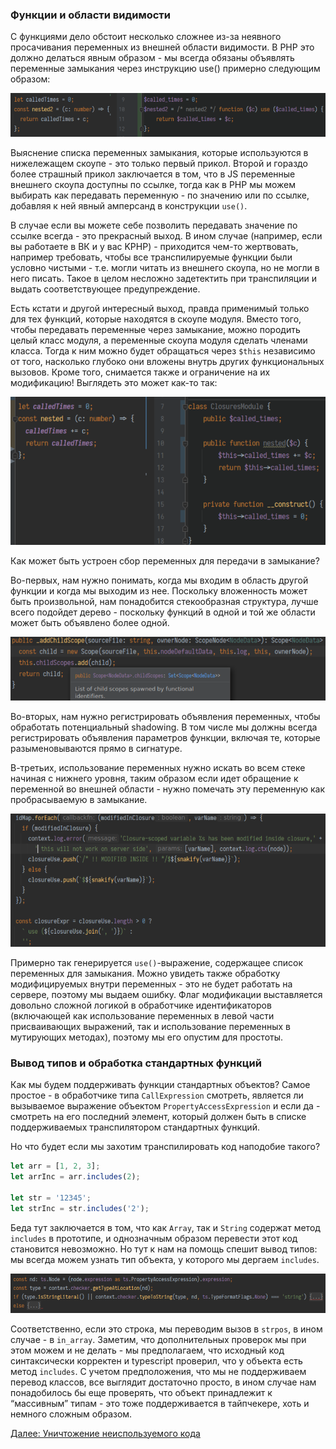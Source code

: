 ### Функции и области видимости

С функциями дело обстоит несколько сложнее из-за неявного просачивания переменных из 
внешней области видимости. В PHP это должно делаться явным образом - мы всегда обязаны
объявлять переменные замыкания через инструкцию use() примерно следующим образом:

![./func-example.png](func-example.png)

Выяснение списка переменных замыкания, которые используются в нижележащем скоупе - 
это только первый прикол. Второй и гораздо более страшный прикол заключается в том,
что в JS переменные внешнего скоупа доступны по ссылке, тогда как в PHP мы можем
выбирать как передавать переменную - по значению или по ссылке, добавляя к ней
явный амперсанд в конструкции `use()`.

В случае если вы можете себе позволить передавать значение по ссылке всегда - это
прекрасный выход. В ином случае (например, если вы работаете в ВК и у вас KPHP) -
приходится чем-то жертвовать, например требовать, чтобы все транспилируемые функции
были условно чистыми - т.е. могли читать из внешнего скоупа, но не могли в него писать.
Такое в целом несложно задетектить при транспиляции и выдать соответствующее 
предупреждение.

Есть кстати и другой интересный выход, правда применимый только для тех функций, 
которые находятся в скоупе модуля. Вместо того, чтобы передавать переменные через
замыкание, можно породить целый класс модуля, а переменные скоупа модуля сделать
членами класса. Тогда к ним можно будет обращаться через `$this` независимо от того,
насколько глубоко они вложены внутрь других функциональных вызовов. Кроме того,
снимается также и ограничение на их модификацию! Выглядеть это может как-то так:

![./nested-func-example.png](nested-func-example.png)

Как может быть устроен сбор переменных для передачи в замыкание?

Во-первых, нам нужно понимать, когда мы входим в область другой функции и когда мы
выходим из нее. Поскольку вложенность может быть произвольной, нам понадобится
стекообразная структура, лучше всего подойдет дерево - поскольку функций в одной и 
той же области может быть объявлено более одной.

![./child-scope.png](child-scope.png)

Во-вторых, нам нужно регистрировать объявления переменных, чтобы обработать 
потенциальный shadowing. В том числе мы должны всегда регистрировать объявления 
параметров функции, включая те, которые разыменовываются прямо в сигнатуре.

В-третьих, использование переменных нужно искать во всем стеке начиная с нижнего 
уровня, таким образом если идет обращение к переменной во внешней области - нужно
помечать эту переменную как пробрасываемую в замыкание.

![./closure-example.png](closure-example.png)

Примерно так генерируется `use()`-выражение, содержащее список переменных для замыкания.
Можно увидеть также обработку модифицируемых внутри переменных - это не будет работать
на сервере, поэтому мы выдаем ошибку. Флаг модификации выставляется довольно сложной
логикой в обработчике идентификаторов (включающей как использование переменных в левой
части присваивающих выражений, так и использование переменных в мутирующих методах), 
поэтому мы его опустим для простоты.

### Вывод типов и обработка стандартных функций

Как мы будем поддерживать функции стандартных объектов? Самое простое - в обработчике
типа `CallExpression` смотреть, является ли вызываемое выражение объектом
`PropertyAccessExpression` и если да - смотреть на его последний элемент, который
должен быть в списке поддерживаемых транспилятором стандартных функций.

Но что будет если мы захотим транспилировать код наподобие такого?

```typescript
let arr = [1, 2, 3];
let arrInc = arr.includes(2);

let str = '12345';
let strInc = str.includes('2');
```

Беда тут заключается в том, что как `Array`, так и `String` содержат метод `includes`
в прототипе, и однозначным образом перевести этот код становится невозможно. Но тут
к нам на помощь спешит вывод типов: мы всегда можем узнать тип объекта, у которого
мы дергаем `includes`.

![./example-type-inference.png](example-type-inference.png)

Соответственно, если это строка, мы переводим вызов в `strpos`, в ином случае - 
в `in_array`. Заметим, что дополнительных проверок мы при этом можем и не делать - 
мы предполагаем, что исходный код синтаксически корректен и typescript проверил,
что у объекта есть метод `includes`. С учетом предположения, что мы не поддерживаем
перевод классов, все выглядит достаточно просто, в ином случае нам понадобилось бы 
еще проверять, что объект принадлежит к “массивным” типам - это тоже поддерживается
в тайпчекере, хоть и немного сложным образом.

[Далее: Уничтожение неиспользуемого кода](doc/project-description/unused-code-elimination.md)
